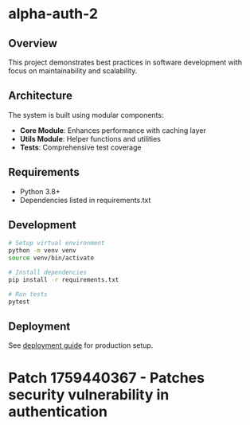 # alpha-auth-2

## Overview

This project demonstrates best practices in software development with focus on maintainability and scalability.

## Architecture

The system is built using modular components:

- **Core Module**: Enhances performance with caching layer
- **Utils Module**: Helper functions and utilities
- **Tests**: Comprehensive test coverage

## Requirements

- Python 3.8+
- Dependencies listed in requirements.txt

## Development

```bash
# Setup virtual environment
python -m venv venv
source venv/bin/activate

# Install dependencies
pip install -r requirements.txt

# Run tests
pytest
```

## Deployment

See [deployment guide](docs/deployment.md) for production setup.
# Patch 1759440367 - Patches security vulnerability in authentication
